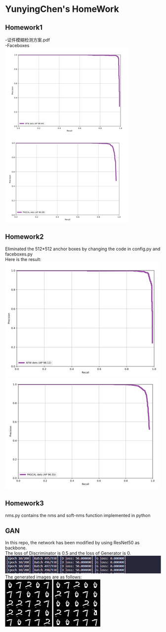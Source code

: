 # YunyingChen's HomeWork




## Homework1
-证件模糊检测方案.pdf        
-Faceboxes                
![AFW](https://github.com/cvgroup-erke/YunyingChen/blob/main/HMK1/Faceboxes/AFW_Result.png "AFW=98.44%")
![PASCAL](https://github.com/cvgroup-erke/YunyingChen/blob/main/HMK1/Faceboxes/PASCAL_Result.png "PASCAL=96.28%")


## Homework2             
Eliminated the 512*512 anchor boxes by changing the code in config.py and faceboxes.py                            
Here is the result:                 
![AFW](https://github.com/cvgroup-erke/YunyingChen/blob/main/HMK2/Faceboxes/AFW.png "AFW=98.12%")
![PASCAL](https://github.com/cvgroup-erke/YunyingChen/blob/main/HMK2/Faceboxes/PASCAL.png "PASCAL=96.55%")
                             
## Homework3           
nms.py contains the nms and soft-nms function implemented in python          

## GAN       
In this repo, the network has been modified by using ResNet50 as backbone.            
The loss of Discriminator is 0.5 and the loss of Generator is 0.                 
![loss](https://github.com/cvgroup-erke/YunyingChen/blob/main/original_gan/imgs/loss.png)         
The generated images are as follows:                  
![output](https://github.com/cvgroup-erke/YunyingChen/blob/main/original_gan/imgs/9600.png)
![output](https://github.com/cvgroup-erke/YunyingChen/blob/main/original_gan/imgs/10000.png)